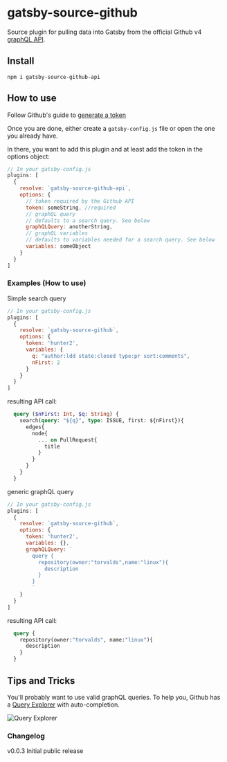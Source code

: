 # gatsby-source-github

Source plugin for pulling data into Gatsby from the official Github v4 [graphQL API](https://developer.github.com/v4/).

## Install

`npm i gatsby-source-github-api`

## How to use
Follow Github's guide to [generate a token](https://help.github.com/articles/creating-a-personal-access-token-for-the-command-line/)

Once you are done, either create a `gatsby-config.js` file or open the one you already have.

In there, you want to add this plugin and at least add the token in the options object:
```javascript
// In your gatsby-config.js
plugins: [
  {
    resolve: `gatsby-source-github-api`,
    options: {
      // token required by the Github API
      token: someString, //required
      // graphQL query
      // defaults to a search query. See below
      graphQLQuery: anotherString,
      // graphQL variables
      // defaults to variables needed for a search query. See below
      variables: someObject
    }
  }
]
```

### Examples (How to use)

Simple search query
```javascript
// In your gatsby-config.js
plugins: [
  {
    resolve: `gatsby-source-github`,
    options: {
      token: 'hunter2',
      variables: {
        q: "author:ldd state:closed type:pr sort:comments",
        nFirst: 2
      }
    }
  }
]
```
resulting API call:
```graphql
  query ($nFirst: Int, $q: String) {
    search(query: "${q}", type: ISSUE, first: ${nFirst}){
      edges{
        node{
          ... on PullRequest{
            title
          }
        }
      }
    }
  }
```
generic graphQL query 
```javascript
// In your gatsby-config.js
plugins: [
  {
    resolve: `gatsby-source-github`,
    options: {
      token: 'hunter2',
      variables: {},
      graphQLQuery: `
        query {
          repository(owner:"torvalds",name:"linux"){
            description
          }
        }
        `
    }
  }
]
```
resulting API call:
```graphql
  query {
    repository(owner:"torvalds", name:"linux"){
      description
    }
  }
```

## Tips and Tricks

You'll probably want to use valid graphQL queries. To help you, Github has a [Query Explorer](https://developer.github.com/v4/explorer/) with auto-completion.

![Query Explorer](https://user-images.githubusercontent.com/1187476/30273078-69695a10-96c5-11e7-90b8-7dc876cc214a.png)

### Changelog

v0.0.3    Initial public release
